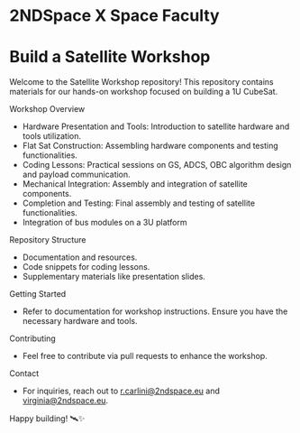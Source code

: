 # 2NDSpace X Space Faculty
# Build a Satellite Workshop 
Welcome to the Satellite Workshop repository! This repository contains materials for our hands-on workshop focused on building a 1U CubeSat.

Workshop Overview

- Hardware Presentation and Tools: Introduction to satellite hardware and tools utilization.
- Flat Sat Construction: Assembling hardware components and testing functionalities.
- Coding Lessons: Practical sessions on GS, ADCS, OBC algorithm design and payload communication.
- Mechanical Integration: Assembly and integration of satellite components.
- Completion and Testing: Final assembly and testing of satellite functionalities.
- Integration of bus modules on a 3U platform

Repository Structure

- Documentation and resources.
- Code snippets for coding lessons.
- Supplementary materials like presentation slides.

Getting Started

- Refer to documentation for workshop instructions. Ensure you have the necessary hardware and tools.

Contributing
- Feel free to contribute via pull requests to enhance the workshop.

Contact
- For inquiries, reach out to r.carlini@2ndspace.eu and virginia@2ndspace.eu.

Happy building! 🛰️✨
